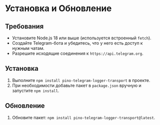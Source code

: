 ﻿# Установка и Обновление

## Требования

- Установите Node.js 18 или выше (используется встроенный `fetch`).
- Создайте Telegram-бота и убедитесь, что у него есть доступ к нужным чатам.
- Разрешите исходящие соединения к `https://api.telegram.org`.

## Установка

1. Выполните `npm install pino-telegram-logger-transport` в проекте.
2. При необходимости добавьте пакет в `package.json` вручную и запустите `npm install`.

## Обновление

1. Обновите пакет: `npm install pino-telegram-logger-transport@latest`.
